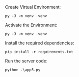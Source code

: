 Create Virtual Environment:

```
py -3 -m venv .venv
```

Activate the Environment:

```
py -3 -m venv .venv
```

Install the required dependencies:
```
pip install -r requirements.txt
```

Run the server code:
```
python .\app5.py
```
